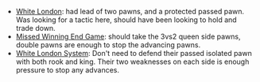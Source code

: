 - [White London](https://lichess.org/dQOTA67N/white#40): had lead of two pawns, and a protected passed pawn. Was looking for a tactic here, should have been looking to hold and trade down.
- [Missed Winning End Game](https://lichess.org/rKQDvg7l/white#54): should take the 3vs2 queen side pawns, double pawns are enough to stop the advancing pawns.
- [White London System](https://lichess.org/WT43k1Do/white#56): Don't need to defend their passed isolated pawn with both rook and king. Their two weaknesses on each side is enough pressure to stop any advances.
